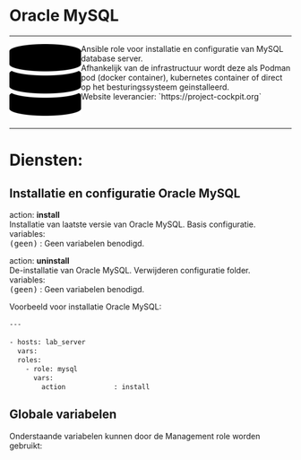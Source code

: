 # Oracle MySQL

***

<img src="media/icon_mysql.png" align="left" height="128" width="128" />
Ansible role voor installatie en configuratie van MySQL database server.<br/> 
Afhankelijk van de infrastructuur wordt deze als Podman pod (docker container), kubernetes container of direct op het besturingssysteem geinstalleerd.<br/>
Website leverancier: `https://project-cockpit.org`<br/>
<br/>
<br/>


***

# Diensten:

## Installatie en configuratie Oracle MySQL

action: **install**<br/>
Installatie van laatste versie van Oracle MySQL. Basis configuratie.<br/>
variables:<br/>
<kbd>(geen)</kbd> : Geen variabelen benodigd.<br/>


action: **uninstall**<br/>
De-installatie van Oracle MySQL. Verwijderen configuratie folder.<br/>
variables:<br/>
<kbd>(geen)</kbd> : Geen variabelen benodigd.<br/>



Voorbeeld voor installatie Oracle MySQL:

```
---

- hosts: lab_server
  vars:
  roles:
    - role: mysql
      vars:
        action            : install

```



## Globale variabelen
Onderstaande variabelen kunnen door de Management role worden gebruikt:<br/>
